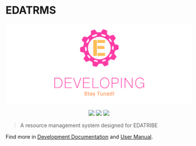 # EDATRMS

<div align=center><img width="500" src="api_doc/readme.assets/logo.png"/></div>

<p align="center">
    <img src="https://img.shields.io/badge/progress-30%25-orange">
    <img src="https://img.shields.io/badge/python-3.8-blue">
    <img src="https://img.shields.io/badge/sanic-19.12-blue">
</p>



>   A resource management system designed for EDATRIBE

Find more in [Development Documentation](api_doc/dev.md) and [User Manual](api_doc/use.md).

